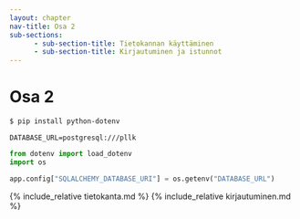 ```yaml
---
layout: chapter
nav-title: Osa 2
sub-sections:
      - sub-section-title: Tietokannan käyttäminen
      - sub-section-title: Kirjautuminen ja istunnot
---
```

# Osa 2

```bash
$ pip install python-dotenv
```

```
DATABASE_URL=postgresql:///pllk
```

```python
from dotenv import load_dotenv
import os

app.config["SQLALCHEMY_DATABASE_URI"] = os.getenv("DATABASE_URL")
```

{% include_relative tietokanta.md %}
{% include_relative kirjautuminen.md %}
